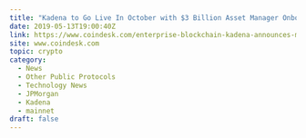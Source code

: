 ```yaml
---
title: "Kadena to Go Live In October with $3 Billion Asset Manager Onboard"
date: 2019-05-13T19:00:40Z
link: https://www.coindesk.com/enterprise-blockchain-kadena-announces-mainnet-launch-this-october?utm_medium=RSS&utm_source=hune
site: www.coindesk.com
topic: crypto
category:
  - News
  - Other Public Protocols
  - Technology News
  - JPMorgan
  - Kadena
  - mainnet
draft: false
---
```

